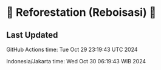 
# 🌳 Reforestation (Reboisasi) 🌲

## Last Updated

GitHub Actions time: Tue Oct 29 23:19:43 UTC 2024

Indonesia/Jakarta time: Wed Oct 30 06:19:43 WIB 2024

